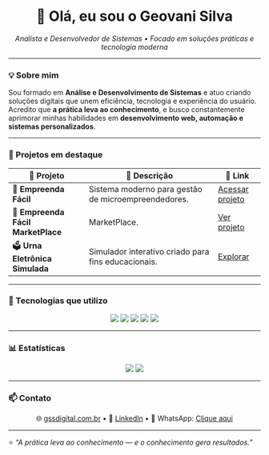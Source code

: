 <h1 align="center">👋 Olá, eu sou o <strong>Geovani Silva</strong></h1>

<p align="center">
  <em>Analista e Desenvolvedor de Sistemas • Focado em soluções práticas e tecnologia moderna</em>
</p>

---

### 💡 Sobre mim
Sou formado em **Análise e Desenvolvimento de Sistemas** e atuo criando soluções digitais que unem eficiência, tecnologia e experiência do usuário.  
Acredito que **a prática leva ao conhecimento**, e busco constantemente aprimorar minhas habilidades em **desenvolvimento web, automação e sistemas personalizados**.

---

### 🚀 Projetos em destaque
<div align="center">

| 💼 Projeto | 📄 Descrição | 🔗 Link |
|-------------|--------------|--------|
| 🧾 **Empreenda Fácil** | Sistema moderno para gestão de microempreendedores. | [Acessar projeto](https://meunegocio.42web.io/empreendafacil/sistema) |
| 🌾 **Empreenda Fácil MarketPlace** | MarketPlace. | [Ver projeto](https://meunegocio.42web.io/empreendafacil/sistema) 
| 🗳️ **Urna Eletrônica Simulada** | Simulador interativo criado para fins educacionais. | [Explorar](https://github.com/seuusuario/urna-simulada) |

</div>

---

### 🧠 Tecnologias que utilizo
<p align="center">
  <img src="https://img.shields.io/badge/HTML5-E34F26?style=for-the-badge&logo=html5&logoColor=white"/>
  <img src="https://img.shields.io/badge/CSS3-1572B6?style=for-the-badge&logo=css3&logoColor=white"/>
  <img src="https://img.shields.io/badge/JavaScript-F7DF1E?style=for-the-badge&logo=javascript&logoColor=black"/>
  <img src="https://img.shields.io/badge/MySQL-4479A1?style=for-the-badge&logo=mysql&logoColor=white"/>
  <img src="https://img.shields.io/badge/PHP-777BB4?style=for-the-badge&logo=php&logoColor=white"/>
</p>

---

### 📊 Estatísticas
<p align="center">
  <img src="https://github-readme-stats.vercel.app/api?username=SEUUSUARIO&show_icons=true&theme=tokyonight"/>
  <img src="https://github-readme-stats.vercel.app/api/top-langs/?username=SEUUSUARIO&layout=compact&theme=tokyonight"/>
</p>

---

### 📫 Contato
<p align="center">
  🌐 <a href="https://gssdigital.com.br">gssdigital.com.br</a> •  
  💼 <a href="https://linkedin.com/in/seulinkedin">LinkedIn</a> •  
  💬 WhatsApp: <a href="https://wa.me/5544998077649">Clique aqui</a>
</p>

---

⭐ *“A prática leva ao conhecimento — e o conhecimento gera resultados.”*
